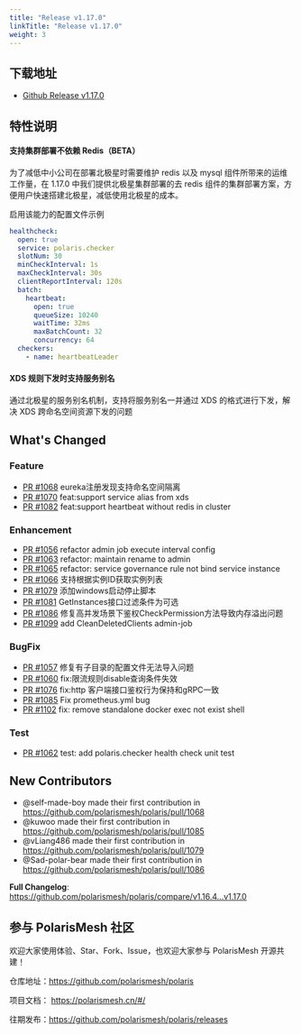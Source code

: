 ```yaml
---
title: "Release v1.17.0"
linkTitle: "Release v1.17.0"
weight: 3
---
```


## 下载地址

- [Github Release v1.17.0](https://github.com/polarismesh/polaris/releases/tag/v1.17.0)


## 特性说明

#### 支持集群部署不依赖 Redis（BETA）

为了减低中小公司在部署北极星时需要维护 redis 以及 mysql 组件所带来的运维工作量，在 1.17.0 中我们提供北极星集群部署的去 redis 组件的集群部署方案，方便用户快速搭建北极星，减低使用北极星的成本。

启用该能力的配置文件示例

```yaml
healthcheck:
  open: true
  service: polaris.checker
  slotNum: 30
  minCheckInterval: 1s
  maxCheckInterval: 30s
  clientReportInterval: 120s
  batch:
    heartbeat:
      open: true
      queueSize: 10240
      waitTime: 32ms
      maxBatchCount: 32
      concurrency: 64
  checkers:
    - name: heartbeatLeader
```

#### XDS 规则下发时支持服务别名

通过北极星的服务别名机制，支持将服务别名一并通过 XDS 的格式进行下发，解决 XDS 跨命名空间资源下发的问题

## What's Changed

### Feature

- [PR #1068](https://github.com/polarismesh/polaris/pull/1068) eureka注册发现支持命名空间隔离
- [PR #1070](https://github.com/polarismesh/polaris/pull/1070) feat:support service alias from xds
- [PR #1082](https://github.com/polarismesh/polaris/pull/1082) feat:support heartbeat without redis in cluster

### Enhancement

- [PR #1056](https://github.com/polarismesh/polaris/pull/1056) refactor admin job execute interval config
- [PR #1063](https://github.com/polarismesh/polaris/pull/1063) refactor: maintain rename to admin
- [PR #1065](https://github.com/polarismesh/polaris/pull/1065) refactor: service governance rule not bind service instance
- [PR #1066](https://github.com/polarismesh/polaris/pull/1066) 支持根据实例ID获取实例列表
- [PR #1079](https://github.com/polarismesh/polaris/pull/1079) 添加windows启动停止脚本
- [PR #1081](https://github.com/polarismesh/polaris/pull/1081) GetInstances接口过滤条件为可选
- [PR #1086](https://github.com/polarismesh/polaris/pull/1086) 修复高并发场景下鉴权CheckPermission方法导致内存溢出问题
- [PR #1099](https://github.com/polarismesh/polaris/pull/1099) add CleanDeletedClients admin-job

### BugFix

- [PR #1057](https://github.com/polarismesh/polaris/pull/1057) 修复有子目录的配置文件无法导入问题
- [PR #1060](https://github.com/polarismesh/polaris/pull/1060) fix:限流规则disable查询条件失效
- [PR #1076](https://github.com/polarismesh/polaris/pull/1076) fix:http 客户端接口鉴权行为保持和gRPC一致
- [PR #1085](https://github.com/polarismesh/polaris/pull/1085) Fix prometheus.yml bug
- [PR #1102](https://github.com/polarismesh/polaris/pull/1102) fix: remove standalone docker exec not exist shell

### Test

- [PR #1062](https://github.com/polarismesh/polaris/pull/1062) test: add polaris.checker health check unit test


## New Contributors
* @self-made-boy made their first contribution in https://github.com/polarismesh/polaris/pull/1068
* @kuwoo made their first contribution in https://github.com/polarismesh/polaris/pull/1085
* @vLiang486 made their first contribution in https://github.com/polarismesh/polaris/pull/1079
* @Sad-polar-bear made their first contribution in https://github.com/polarismesh/polaris/pull/1086

**Full Changelog**: https://github.com/polarismesh/polaris/compare/v1.16.4...v1.17.0

## 参与 PolarisMesh 社区

欢迎大家使用体验、Star、Fork、Issue，也欢迎大家参与 PolarisMesh 开源共建！

仓库地址：https://github.com/polarismesh/polaris

项目文档： https://polarismesh.cn/#/

往期发布：https://github.com/polarismesh/polaris/releases